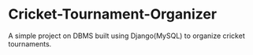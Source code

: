 # Cricket-Tournament-Organizer
A simple project on DBMS built using Django(MySQL) to organize cricket tournaments.
